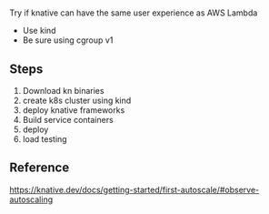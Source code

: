 #

Try if knative can have the same user experience as AWS Lambda

- Use kind
- Be sure using cgroup v1

## Steps
1. Download kn binaries
2. create k8s cluster using kind
3. deploy knative frameworks
4. Build service containers
5. deploy 
6. load testing


## Reference

https://knative.dev/docs/getting-started/first-autoscale/#observe-autoscaling


